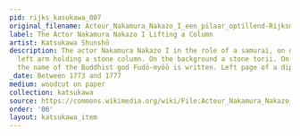 ```yaml
---
pid: rijks_kasukawa_007
original_filename: Acteur_Nakamura_Nakazo_I_een_pilaar_optillend-Rijksmuseum_RP-P-1956-653
label: The Actor Nakamura Nakazo I Lifting a Column
artist: Katsukawa Shunshō
description: The actor Nakamura Nakazo I in the role of a samurai, on one knee, his
  left arm holding a stone column. On the background a stone torii. On the column
  the name of the Buddhist god Fudō-myōō is written. Left page of a diptych.
_date: Between 1773 and 1777
medium: woodcut on paper
collection: katsukawa
source: https://commons.wikimedia.org/wiki/File:Acteur_Nakamura_Nakazo_I_een_pilaar_optillend-Rijksmuseum_RP-P-1956-653.jpeg
order: '06'
layout: katsukawa_item
---
```

